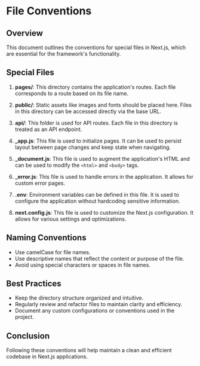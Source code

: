 # File Conventions

## Overview

This document outlines the conventions for special files in Next.js, which are essential for the framework's functionality.

## Special Files

1. **pages/**: This directory contains the application's routes. Each file corresponds to a route based on its file name.

2. **public/**: Static assets like images and fonts should be placed here. Files in this directory can be accessed directly via the base URL.

3. **api/**: This folder is used for API routes. Each file in this directory is treated as an API endpoint.

4. **_app.js**: This file is used to initialize pages. It can be used to persist layout between page changes and keep state when navigating.

5. **_document.js**: This file is used to augment the application's HTML and can be used to modify the `<html>` and `<body>` tags.

6. **_error.js**: This file is used to handle errors in the application. It allows for custom error pages.

7. **.env**: Environment variables can be defined in this file. It is used to configure the application without hardcoding sensitive information.

8. **next.config.js**: This file is used to customize the Next.js configuration. It allows for various settings and optimizations.

## Naming Conventions

- Use camelCase for file names.
- Use descriptive names that reflect the content or purpose of the file.
- Avoid using special characters or spaces in file names.

## Best Practices

- Keep the directory structure organized and intuitive.
- Regularly review and refactor files to maintain clarity and efficiency.
- Document any custom configurations or conventions used in the project.

## Conclusion

Following these conventions will help maintain a clean and efficient codebase in Next.js applications.